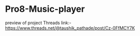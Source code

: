 # Pro8-Music-player
preview of project Threads link:-https://www.threads.net/@taushik_pathade/post/Cz-0FfMCY7K
